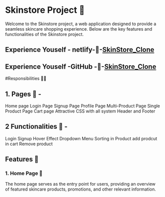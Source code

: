 # Skinstore Project 🌟

Welcome to the Skinstore project, a web application designed to provide a seamless skincare shopping experience. Below are the key features and functionalities of the Skinstore project.

## Experience Youself - netlify-🔗-[SkinStore_Clone](https://storeinskine.netlify.app/)
## Experience Youself  -GitHub -🔗-[SkinStore_Clone](https://ashokdhinda.github.io/Skin_store_clone/)

#Responsibilities 🙌🏽 
## 1. Pages 📃 -
Home page
Login Page
Signup Page
Profile Page
Multi-Product Page
Single Product Page
Cart page
Attractive CSS with all system 
Header and Footer

 ## 2 Functionalities 🤖 -
 Login 
 Signup
 Hover Effect
 Dropdown Menu 
Sorting in Product
add prodcut in cart
Remove product
## Features 🚀

### 1. Home Page 🏡
The home page serves as the entry point for users, providing an overview of featured skincare products, promotions, and other relevant information.
